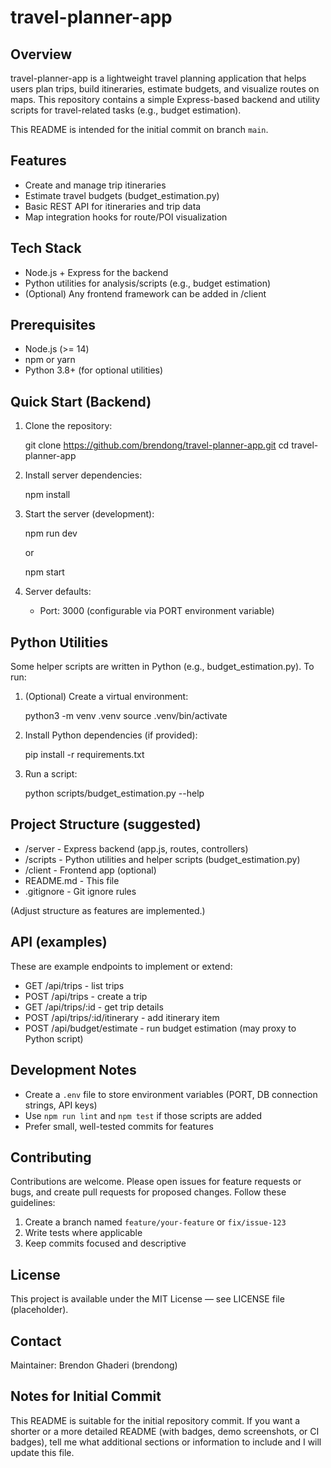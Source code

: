 # travel-planner-app

## Overview

travel-planner-app is a lightweight travel planning application that helps users plan trips, build itineraries, estimate budgets, and visualize routes on maps. This repository contains a simple Express-based backend and utility scripts for travel-related tasks (e.g., budget estimation).

This README is intended for the initial commit on branch `main`.

## Features

- Create and manage trip itineraries
- Estimate travel budgets (budget_estimation.py)
- Basic REST API for itineraries and trip data
- Map integration hooks for route/POI visualization

## Tech Stack

- Node.js + Express for the backend
- Python utilities for analysis/scripts (e.g., budget estimation)
- (Optional) Any frontend framework can be added in /client

## Prerequisites

- Node.js (>= 14)
- npm or yarn
- Python 3.8+ (for optional utilities)

## Quick Start (Backend)

1. Clone the repository:

   git clone https://github.com/brendong/travel-planner-app.git
   cd travel-planner-app

2. Install server dependencies:

   npm install

3. Start the server (development):

   npm run dev

   or

   npm start

4. Server defaults:

   - Port: 3000 (configurable via PORT environment variable)

## Python Utilities

Some helper scripts are written in Python (e.g., budget_estimation.py). To run:

1. (Optional) Create a virtual environment:

   python3 -m venv .venv
   source .venv/bin/activate

2. Install Python dependencies (if provided):

   pip install -r requirements.txt

3. Run a script:

   python scripts/budget_estimation.py --help

## Project Structure (suggested)

- /server - Express backend (app.js, routes, controllers)
- /scripts - Python utilities and helper scripts (budget_estimation.py)
- /client - Frontend app (optional)
- README.md - This file
- .gitignore - Git ignore rules

(Adjust structure as features are implemented.)

## API (examples)

These are example endpoints to implement or extend:

- GET /api/trips - list trips
- POST /api/trips - create a trip
- GET /api/trips/:id - get trip details
- POST /api/trips/:id/itinerary - add itinerary item
- POST /api/budget/estimate - run budget estimation (may proxy to Python script)

## Development Notes

- Create a `.env` file to store environment variables (PORT, DB connection strings, API keys)
- Use `npm run lint` and `npm test` if those scripts are added
- Prefer small, well-tested commits for features

## Contributing

Contributions are welcome. Please open issues for feature requests or bugs, and create pull requests for proposed changes. Follow these guidelines:

1. Create a branch named `feature/your-feature` or `fix/issue-123`
2. Write tests where applicable
3. Keep commits focused and descriptive

## License

This project is available under the MIT License — see LICENSE file (placeholder).

## Contact

Maintainer: Brendon Ghaderi (brendong)

## Notes for Initial Commit

This README is suitable for the initial repository commit. If you want a shorter or a more detailed README (with badges, demo screenshots, or CI badges), tell me what additional sections or information to include and I will update this file.
